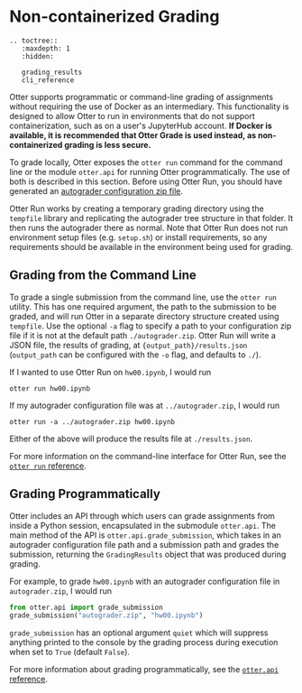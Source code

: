# Non-containerized Grading

```eval_rst
.. toctree::
   :maxdepth: 1
   :hidden:

   grading_results
   cli_reference
```

Otter supports programmatic or command-line grading of assignments without requiring the use of Docker as an intermediary. This functionality is designed to allow Otter to run in environments that do not support containerization, such as on a user's JupyterHub account. **If Docker is available, it is recommended that Otter Grade is used instead, as non-containerized grading is less secure.**

To grade locally, Otter exposes the `otter run` command for the command line or the module `otter.api` for running Otter programmatically. The use of both is described in this section. Before using Otter Run, you should have generated an [autograder configuration zip file](../otter_generate/index.md).

Otter Run works by creating a temporary grading directory using the `tempfile` library and replicating the autograder tree structure in that folder. It then runs the autograder there as normal. Note that Otter Run does not run environment setup files (e.g. `setup.sh`) or install requirements, so any requirements should be available in the environment being used for grading.

## Grading from the Command Line

To grade a single submission from the command line, use the `otter run` utility. This has one required argument, the path to the submission to be graded, and will run Otter in a separate directory structure created using `tempfile`. Use the optional `-a` flag to specify a path to your configuration zip file if it is not at the default path `./autograder.zip`. Otter Run will write a JSON file, the results of grading, at `{output_path}/results.json` (`output_path` can be configured with the `-o` flag, and defaults to `./`).

If I wanted to use Otter Run on `hw00.ipynb`, I would run

```
otter run hw00.ipynb
```

If my autograder configuration file was at `../autograder.zip`, I would run

```
otter run -a ../autograder.zip hw00.ipynb
```

Either of the above will produce the results file at `./results.json`. 

For more information on the command-line interface for Otter Run, see the [`otter run` reference](cli_reference.md).

## Grading Programmatically

Otter includes an API through which users can grade assignments from inside a Python session, encapsulated in the submodule `otter.api`. The main method of the API is `otter.api.grade_submission`, which takes in an autograder configuration file path and a submission path and grades the submission, returning the `GradingResults` object that was produced during grading.

For example, to grade `hw00.ipynb` with an autograder configuration file in `autograder.zip`, I would run

```python
from otter.api import grade_submission
grade_submission("autograder.zip", "hw00.ipynb")
```

`grade_submission` has an optional argument `quiet` which will suppress anything printed to the console by the grading process during execution when set to `True` (default `False`).

For more information about grading programmatically, see the [`otter.api` reference](../api_reference.md).
